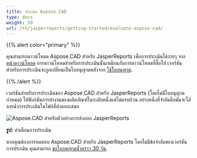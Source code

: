 ```yaml
---
title: ประเมิน Aspose.CAD
type: docs
weight: 50
url: /th/jasperreports/getting-started/evaluate-aspose-cad/
---
```


{{% alert color="primary" %}}

คุณสามารถดาวน์โหลด Aspose.CAD สำหรับ JasperReports เพื่อการประเมินได้ง่ายๆ จาก [หน้าดาวน์โหลด](https://downloads.aspose.com/cad/jasperreports) การดาวน์โหลดสำหรับการประเมินนั้นเหมือนกับการดาวน์โหลดที่ซื้อไป เวอร์ชันสำหรับการประเมินจะถูกเปลี่ยนเป็นใบอนุญาตหลังจาก [ใช้ใบอนุญาต](/th/cad/jasperreports/licensing/).

{{% /alert %}}

เวอร์ชันสำหรับการประเมินของ Aspose.CAD สำหรับ JasperReports (โดยไม่มีใบอนุญาตกำหนด) ให้ฟังก์ชันการทำงานของผลิตภัณฑ์ในระดับหนึ่งแต่ไม่ครบถ้วน อย่างหนึ่งที่จำกัดคือมันจะใส่ลายน้ำการประเมินในไฟล์ที่ส่งออกเสมอ

![Aspose.CAD สำหรับตัวอย่างการส่งออก JasperReports](/_assets/jasper/AreaChartReport.jpg)

**รูป:** คำเตือนการประเมิน

หากคุณต้องการทดสอบ Aspose.CAD สำหรับ JasperReports โดยไม่มีข้อจำกัดของเวอร์ชันการประเมิน คุณสามารถ [ขอใบอนุญาตชั่วคราว 30 วัน](https://purchase.aspose.com/temporary-license).

